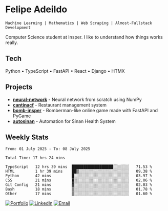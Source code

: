 # Felipe Adeildo

```
Machine Learning | Mathematics | Web Scraping | Almost-Fullstack Development
```

Computer Science student at Insper. I like to understand how things works really.

## Tech
Python • TypeScript • FastAPI • React • Django • HTMX

## Projects
- **[neural-network](https://github.com/felipeadeildo/neural-network)** - Neural network from scratch using NumPy
- **[cantinacf](https://github.com/felipeadeildo/cantinacf)** - Restaurant management system
- **[bomb-insper](https://github.com/insper-dev/bomb)** - Bomberman-like online game made with FastAPI and PyGame 
- **[autosinan](https://github.com/felipeadeildo/autosinan)** - Automation for Sinan Health System

## Weekly Stats
<!--START_SECTION:waka-->

```ansi
From: 01 July 2025 - To: 08 July 2025

Total Time: 17 hrs 24 mins

TypeScript   12 hrs 39 mins  ██████████████████░░░░░░░   71.53 %
HTML         1 hr 39 mins    ██▒░░░░░░░░░░░░░░░░░░░░░░   09.38 %
Python       42 mins         █░░░░░░░░░░░░░░░░░░░░░░░░   03.97 %
CSS          21 mins         ▓░░░░░░░░░░░░░░░░░░░░░░░░   02.06 %
Git Config   21 mins         ▓░░░░░░░░░░░░░░░░░░░░░░░░   02.03 %
Bash         18 mins         ▒░░░░░░░░░░░░░░░░░░░░░░░░   01.78 %
Other        17 mins         ▒░░░░░░░░░░░░░░░░░░░░░░░░   01.60 %
```

<!--END_SECTION:waka-->

[![Portfolio](https://img.shields.io/badge/felipeadeildo.com-FF6B6B?style=flat-square&logo=firefox&logoColor=white)](https://felipeadeildo.com)
[![LinkedIn](https://img.shields.io/badge/LinkedIn-0077B5?style=flat-square&logo=linkedin&logoColor=white)](https://linkedin.com/in/felipeadeildo)
[![Email](https://img.shields.io/badge/Email-D14836?style=flat-square&logo=gmail&logoColor=white)](mailto:contato@felipeadeildo.com)
